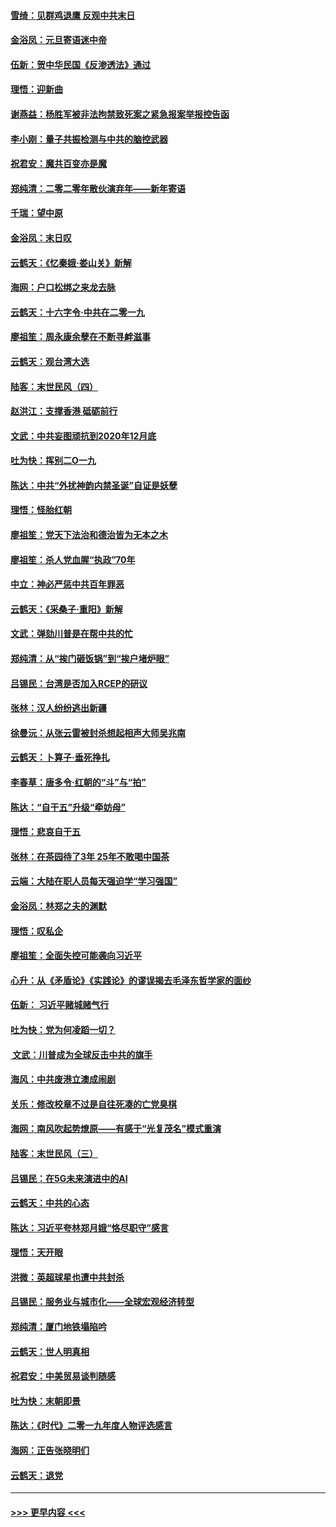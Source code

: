#### [雪绮：见群鸡退鹰  反观中共末日](../pages/nsc993/n11762112.md?t=01030111) 
#### [金浴凤：元旦寄语迷中帝](../pages/nsc993/n11761788.md?t=01030111) 
#### [伍新：贺中华民国《反渗透法》通过](../pages/nsc993/n11761994.md?t=01030111) 
#### [理悟：迎新曲](../pages/nsc993/n11761152.md?t=01030111) 
#### [谢燕益：杨胜军被非法拘禁致死案之紧急报案举报控告函](../pages/nsc993/n11756134.md?t=01030111) 
#### [李小刚：量子共振检测与中共的脑控武器](../pages/nsc993/n11754518.md?t=01030111) 
#### [祝君安：魔共百变亦是魔](../pages/nsc993/n11754469.md?t=01030111) 
#### [郑纯清：二零二零年散伙演弃年——新年寄语](../pages/nsc993/n11754195.md?t=01030111) 
#### [千瑞：望中原](../pages/nsc993/n11754159.md?t=01030111) 
#### [金浴凤：末日叹](../pages/nsc993/n11752359.md?t=01030111) 
#### [云鹤天：《忆秦娥‧娄山关》新解](../pages/nsc993/n11752348.md?t=01030111) 
#### [海网：户口松绑之来龙去脉](../pages/nsc993/n11752328.md?t=01030111) 
#### [云鹤天：十六字令‧中共在二零一九](../pages/nsc993/n11752305.md?t=01030111) 
#### [廖祖笙：周永康余孽在不断寻衅滋事](../pages/nsc993/n11751013.md?t=01030111) 
#### [云鹤天：观台湾大选](../pages/nsc993/n11751007.md?t=01030111) 
#### [陆客：末世民风（四）](../pages/nsc993/n11749203.md?t=01030111) 
#### [赵洪江：支撑香港 砥砺前行](../pages/nsc993/n11748482.md?t=01030111) 
#### [文武：中共妄图顽抗到2020年12月底](../pages/nsc993/n11748446.md?t=01030111) 
#### [吐为快：挥别二O一九](../pages/nsc993/n11748411.md?t=01030111) 
#### [陈达：中共“外扰神韵内禁圣诞”自证是妖孽](../pages/nsc993/n11748226.md?t=01030111) 
#### [理悟：怪胎红朝](../pages/nsc993/n11748206.md?t=01030111) 
#### [廖祖笙：党天下法治和德治皆为无本之木](../pages/nsc993/n11748135.md?t=01030111) 
#### [廖祖笙：杀人党血腥“执政”70年](../pages/nsc993/n11745144.md?t=01030111) 
#### [中立：神必严惩中共百年罪恶](../pages/nsc993/n11744970.md?t=01030111) 
#### [云鹤天：《采桑子‧重阳》新解](../pages/nsc993/n11744948.md?t=01030111) 
#### [文武：弹劾川普是在帮中共的忙](../pages/nsc993/n11744758.md?t=01030111) 
#### [郑纯清：从“挨门砸饭锅”到“挨户堵炉眼”](../pages/nsc993/n11744745.md?t=01030111) 
#### [吕锡民：台湾是否加入RCEP的研议](../pages/nsc993/n11744701.md?t=01030111) 
#### [张林：汉人纷纷逃出新疆](../pages/nsc993/n11743530.md?t=01030111) 
#### [徐曼沅：从张云雷被封杀想起相声大师吴兆南](../pages/nsc993/n11741816.md?t=01030111) 
#### [云鹤天：卜算子‧垂死挣扎](../pages/nsc993/n11739956.md?t=01030111) 
#### [李春草：唐多令‧红朝的“斗”与“拍”](../pages/nsc993/n11739830.md?t=01030111) 
#### [陈达：“自干五”升级“牵妨母”](../pages/nsc993/n11739724.md?t=01030111) 
#### [理悟：悲哀自干五](../pages/nsc993/n11739547.md?t=01030111) 
#### [张林：在茶园待了3年 25年不敢喝中国茶](../pages/nsc993/n11739240.md?t=01030111) 
#### [云端：大陆在职人员每天强迫学“学习强国”](../pages/nsc993/n11738735.md?t=01030111) 
#### [金浴凤：林郑之夫的渊默](../pages/nsc993/n11737735.md?t=01030111) 
#### [理悟：叹私企](../pages/nsc993/n11737715.md?t=01030111) 
#### [廖祖笙：全面失控可能袭向习近平](../pages/nsc993/n11737704.md?t=01030111) 
#### [心升：从《矛盾论》《实践论》的谬误揭去毛泽东哲学家的面纱](../pages/nsc993/n11736962.md?t=01030111) 
#### [伍新： 习近平赌城赌气行](../pages/nsc993/n11736929.md?t=01030111) 
#### [吐为快：党为何凌蹈一切？](../pages/nsc993/n11736915.md?t=01030111) 
#### [ 文武：川普成为全球反击中共的旗手](../pages/nsc993/n11736882.md?t=01030111) 
#### [海风：中共废港立澳成闹剧](../pages/nsc993/n11735857.md?t=01030111) 
#### [关乐：修改校章不过是自往死凑的亡党臭棋](../pages/nsc993/n11735097.md?t=01030111) 
#### [海网：南风吹起势燎原——有感于“光复茂名”模式重演](../pages/nsc993/n11732308.md?t=01030111) 
#### [陆客：末世民风（三）](../pages/nsc993/n11732211.md?t=01030111) 
#### [吕锡民：在5G未来演进中的AI](../pages/nsc993/n11730010.md?t=01030111) 
#### [云鹤天：中共的心态](../pages/nsc993/n11729906.md?t=01030111) 
#### [陈达：习近平夸林郑月娥“恪尽职守”感言](../pages/nsc993/n11729881.md?t=01030111) 
#### [理悟：天开眼](../pages/nsc993/n11729699.md?t=01030111) 
#### [洪微：英超球星也遭中共封杀](../pages/nsc993/n11727243.md?t=01030111) 
#### [吕锡民：服务业与城市化——全球宏观经济转型](../pages/nsc993/n11725845.md?t=01030111) 
#### [郑纯清：厦门地铁塌陷吟](../pages/nsc993/n11725813.md?t=01030111) 
#### [云鹤天：世人明真相](../pages/nsc993/n11725621.md?t=01030111) 
#### [祝君安：中美贸易谈判随感](../pages/nsc993/n11725609.md?t=01030111) 
#### [吐为快：末朝即景](../pages/nsc993/n11723365.md?t=01030111) 
#### [陈达：《时代》二零一九年度人物评选感言](../pages/nsc993/n11723337.md?t=01030111) 
#### [海网：正告张晓明们](../pages/nsc993/n11723228.md?t=01030111) 
#### [云鹤天：退党](../pages/nsc993/n11723056.md?t=01030111) 

----
#### [ >>> 更早内容 <<< ](../indexes/nsc993-earlier.md)
